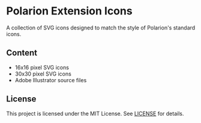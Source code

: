 # Polarion Extension Icons

A collection of SVG icons designed to match the style of Polarion's standard icons.

## Content

- 16x16 pixel SVG icons
- 30x30 pixel SVG icons
- Adobe Illustrator source files

## License

This project is licensed under the MIT License. See [LICENSE](./LICENSE) for details.